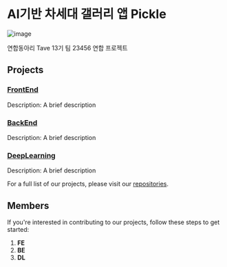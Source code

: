 # AI기반 차세대 갤러리 앱 Pickle
![image](https://github.com/user-attachments/assets/0a4726fb-82dd-4bea-bbd9-e130e5d878be)



연합동아리 Tave 13기 팀 23456 연합 프로젝트

## Projects

### [FrontEnd](https://github.com/Pickle-Tave/Pickle-FE)
Description: A brief description

### [BackEnd](https://github.com/Pickle-Tave/Pickle-BE)
Description: A brief description

### [DeepLearning](https://github.com/Pickle-Tave/Pickle-DL)
Description: A brief description


For a full list of our projects, please visit our [repositories](https://github.com/Pickle-Tave).

## Members

If you're interested in contributing to our projects, follow these steps to get started:

1. **FE** 
2. **BE** 
3. **DL**
<!--    ```bash
   git clone https://github.com/your-username/project-name.git -->
